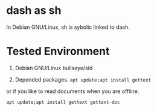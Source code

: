 # dash as sh

In Debian GNU/Linux, sh is sybolic linked to dash.

# Tested Environment

1. Debian GNU/Linux bullseye/sid

2. Depended packages.
  `apt update;apt install gettext`

  or if you like to read documents when you are offline.

  `apt update;apt install gettext gettext-doc`

